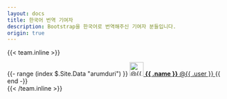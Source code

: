 ```yaml
---
layout: docs
title: 한국어 번역 기여자
description: Bootstrap을 한국어로 번역해주신 기여자 분들입니다.
origin: true
---
```


{{< team.inline >}}
<div class="list-group mb-3">
  {{- range (index $.Site.Data "arumduri") }}
    <a class="list-group-item list-group-item-action d-flex align-items-center" href="https://github.com/{{ .user }}">
      <img src="https://github.com/{{ .user }}.png" alt="@{{ .user }}" width="32" height="32" class="rounded me-2" loading="lazy">
      <span>
        <strong>{{ .name }}</strong> @{{ .user }}
      </span>
    </a>
  {{ end -}}
</div>
{{< /team.inline >}}

